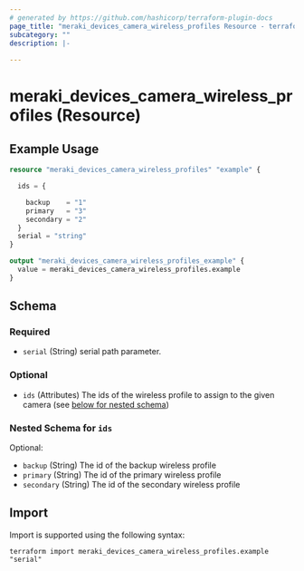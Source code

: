 ```yaml
---
# generated by https://github.com/hashicorp/terraform-plugin-docs
page_title: "meraki_devices_camera_wireless_profiles Resource - terraform-provider-meraki"
subcategory: ""
description: |-
  
---
```


# meraki_devices_camera_wireless_profiles (Resource)



## Example Usage

```terraform
resource "meraki_devices_camera_wireless_profiles" "example" {

  ids = {

    backup    = "1"
    primary   = "3"
    secondary = "2"
  }
  serial = "string"
}

output "meraki_devices_camera_wireless_profiles_example" {
  value = meraki_devices_camera_wireless_profiles.example
}
```

<!-- schema generated by tfplugindocs -->
## Schema

### Required

- `serial` (String) serial path parameter.

### Optional

- `ids` (Attributes) The ids of the wireless profile to assign to the given camera (see [below for nested schema](#nestedatt--ids))

<a id="nestedatt--ids"></a>
### Nested Schema for `ids`

Optional:

- `backup` (String) The id of the backup wireless profile
- `primary` (String) The id of the primary wireless profile
- `secondary` (String) The id of the secondary wireless profile

## Import

Import is supported using the following syntax:

```shell
terraform import meraki_devices_camera_wireless_profiles.example "serial"
```
